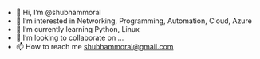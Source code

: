 - 👋 Hi, I’m @shubhammoral
- 👀 I’m interested in Networking, Programming, Automation, Cloud, Azure
- 🌱 I’m currently learning Python, Linux
- 💞️ I’m looking to collaborate on ...
- 📫 How to reach me shubhammoral@gmail.com

<!---
shubhammoral/shubhammoral is a ✨ special ✨ repository because its `README.md` (this file) appears on your GitHub profile.
You can click the Preview link to take a look at your changes.
--->
